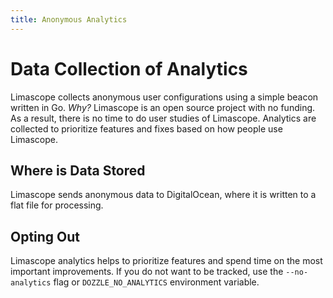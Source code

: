 ```yaml
---
title: Anonymous Analytics
---
```


# Data Collection of Analytics

Limascope collects anonymous user configurations using a simple beacon written in Go. _Why?_ Limascope is an open source project with no funding. As a result, there is no time to do user studies of Limascope. Analytics are collected to prioritize features and fixes based on how people use Limascope.

## Where is Data Stored

Limascope sends anonymous data to DigitalOcean, where it is written to a flat file for processing.

## Opting Out

Limascope analytics helps to prioritize features and spend time on the most important improvements. If you do not want to be tracked, use the `--no-analytics` flag or `DOZZLE_NO_ANALYTICS` environment variable.
